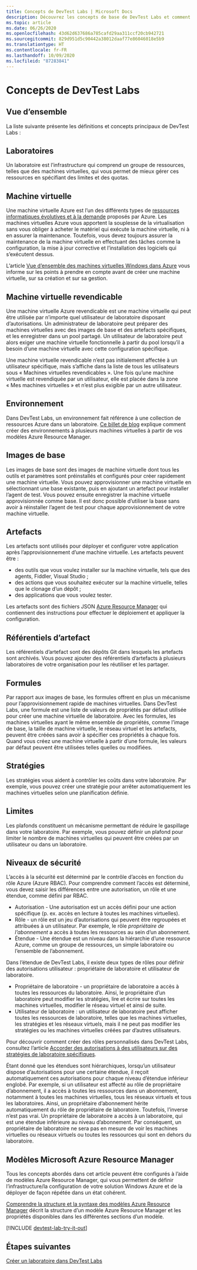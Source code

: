 ```yaml
---
title: Concepts de DevTest Labs | Microsoft Docs
description: Découvrez les concepts de base de DevTest Labs et comment il peut faciliter la création, la gestion et la surveillance des machines virtuelles Azure
ms.topic: article
ms.date: 06/26/2020
ms.openlocfilehash: 43d62d637686a785cafd29aa311ccf20cb942721
ms.sourcegitcommit: 829d951d5c90442a38012daaf77e86046018e5b9
ms.translationtype: HT
ms.contentlocale: fr-FR
ms.lasthandoff: 10/09/2020
ms.locfileid: "87283841"
---
```

# <a name="devtest-labs-concepts"></a>Concepts de DevTest Labs
## <a name="overview"></a>Vue d’ensemble
La liste suivante présente les définitions et concepts principaux de DevTest Labs :

## <a name="labs"></a>Laboratoires
Un laboratoire est l’infrastructure qui comprend un groupe de ressources, telles que des machines virtuelles, qui vous permet de mieux gérer ces ressources en spécifiant des limites et des quotas.

## <a name="virtual-machine"></a>Machine virtuelle
Une machine virtuelle Azure est l’un des différents types de [ressources informatiques évolutives et à la demande](/azure/architecture/guide/technology-choices/compute-decision-tree) proposés par Azure. Les machines virtuelles Azure vous apportent la souplesse de la virtualisation sans vous obliger à acheter le matériel qui exécute la machine virtuelle, ni à en assurer la maintenance. Toutefois, vous devez toujours assurer la maintenance de la machine virtuelle en effectuant des tâches comme la configuration, la mise à jour corrective et l’installation des logiciels qui s’exécutent dessus.

L’article [Vue d’ensemble des machines virtuelles Windows dans Azure](../virtual-machines/windows/overview.md) vous informe sur les points à prendre en compte avant de créer une machine virtuelle, sur sa création et sur sa gestion.

## <a name="claimable-vm"></a>Machine virtuelle revendicable
Une machine virtuelle Azure revendicable est une machine virtuelle qui peut être utilisée par n’importe quel utilisateur de laboratoire disposant d’autorisations. Un administrateur de laboratoire peut préparer des machines virtuelles avec des images de base et des artefacts spécifiques, et les enregistrer dans un pool partagé. Un utilisateur de laboratoire peut alors exiger une machine virtuelle fonctionnelle à partir du pool lorsqu’il a besoin d’une machine virtuelle avec cette configuration spécifique.

Une machine virtuelle revendicable n’est pas initialement affectée à un utilisateur spécifique, mais s’affiche dans la liste de tous les utilisateurs sous « Machines virtuelles revendicables ». Une fois qu’une machine virtuelle est revendiquée par un utilisateur, elle est placée dans la zone « Mes machines virtuelles » et n’est plus exigible par un autre utilisateur.

## <a name="environment"></a>Environnement
Dans DevTest Labs, un environnement fait référence à une collection de ressources Azure dans un laboratoire. [Ce billet de blog](./devtest-lab-faq.md#blog-post) explique comment créer des environnements à plusieurs machines virtuelles à partir de vos modèles Azure Resource Manager.

## <a name="base-images"></a>Images de base
Les images de base sont des images de machine virtuelle dont tous les outils et paramètres sont préinstallés et configurés pour créer rapidement une machine virtuelle. Vous pouvez approvisionner une machine virtuelle en sélectionnant une base existante, puis en ajoutant un artefact pour installer l’agent de test. Vous pouvez ensuite enregistrer la machine virtuelle approvisionnée comme base. Il est donc possible d’utiliser la base sans avoir à réinstaller l’agent de test pour chaque approvisionnement de votre machine virtuelle.

## <a name="artifacts"></a>Artefacts
Les artefacts sont utilisés pour déployer et configurer votre application après l’approvisionnement d’une machine virtuelle. Les artefacts peuvent être :

* des outils que vous voulez installer sur la machine virtuelle, tels que des agents, Fiddler, Visual Studio ;
* des actions que vous souhaitez exécuter sur la machine virtuelle, telles que le clonage d’un dépôt ;
* des applications que vous voulez tester.

Les artefacts sont des fichiers JSON [Azure Resource Manager](../azure-resource-manager/management/overview.md) qui contiennent des instructions pour effectuer le déploiement et appliquer la configuration.

## <a name="artifact-repositories"></a>Référentiels d’artefact
Les référentiels d’artefact sont des dépôts Git dans lesquels les artefacts sont archivés. Vous pouvez ajouter des référentiels d’artefacts à plusieurs laboratoires de votre organisation pour les réutiliser et les partager.

## <a name="formulas"></a>Formules
Par rapport aux images de base, les formules offrent en plus un mécanisme pour l’approvisionnement rapide de machines virtuelles. Dans DevTest Labs, une formule est une liste de valeurs de propriétés par défaut utilisée pour créer une machine virtuelle de laboratoire.
Avec les formules, les machines virtuelles ayant le même ensemble de propriétés, comme l’image de base, la taille de machine virtuelle, le réseau virtuel et les artefacts, peuvent être créées sans avoir à spécifier ces propriétés à chaque fois. Quand vous créez une machine virtuelle à partir d’une formule, les valeurs par défaut peuvent être utilisées telles quelles ou modifiées.

## <a name="policies"></a>Stratégies
Les stratégies vous aident à contrôler les coûts dans votre laboratoire. Par exemple, vous pouvez créer une stratégie pour arrêter automatiquement les machines virtuelles selon une planification définie.

## <a name="caps"></a>Limites
Les plafonds constituent un mécanisme permettant de réduire le gaspillage dans votre laboratoire. Par exemple, vous pouvez définir un plafond pour limiter le nombre de machines virtuelles qui peuvent être créées par un utilisateur ou dans un laboratoire.

## <a name="security-levels"></a>Niveaux de sécurité
L’accès à la sécurité est déterminé par le contrôle d’accès en fonction du rôle Azure (Azure RBAC). Pour comprendre comment l’accès est déterminé, vous devez saisir les différences entre une autorisation, un rôle et une étendue, comme défini par RBAC.

* Autorisation - Une autorisation est un accès défini pour une action spécifique (p. ex. accès en lecture à toutes les machines virtuelles).
* Rôle - un rôle est un jeu d’autorisations qui peuvent être regroupées et attribuées à un utilisateur. Par exemple, le rôle *propriétaire de l’abonnement* a accès à toutes les ressources au sein d’un abonnement.
* Étendue - Une étendue est un niveau dans la hiérarchie d’une ressource Azure, comme un groupe de ressources, un simple laboratoire ou l’ensemble de l’abonnement.

Dans l’étendue de DevTest Labs, il existe deux types de rôles pour définir des autorisations utilisateur : propriétaire de laboratoire et utilisateur de laboratoire.

* Propriétaire de laboratoire - un propriétaire de laboratoire a accès à toutes les ressources du laboratoire. Ainsi, le propriétaire d’un laboratoire peut modifier les stratégies, lire et écrire sur toutes les machines virtuelles, modifier le réseau virtuel et ainsi de suite.
* Utilisateur de laboratoire : un utilisateur de laboratoire peut afficher toutes les ressources de laboratoire, telles que les machines virtuelles, les stratégies et les réseaux virtuels, mais il ne peut pas modifier les stratégies ou les machines virtuelles créées par d’autres utilisateurs.

Pour découvrir comment créer des rôles personnalisés dans DevTest Labs, consultez l’article [Accorder des autorisations à des utilisateurs sur des stratégies de laboratoire spécifiques](devtest-lab-grant-user-permissions-to-specific-lab-policies.md).

Étant donné que les étendues sont hiérarchiques, lorsqu’un utilisateur dispose d’autorisations pour une certaine étendue, il reçoit automatiquement ces autorisations pour chaque niveau d’étendue inférieur englobé. Par exemple, si un utilisateur est affecté au rôle de propriétaire d’abonnement, il a accès à toutes les ressources dans un abonnement, notamment à toutes les machines virtuelles, tous les réseaux virtuels et tous les laboratoires. Ainsi, un propriétaire d’abonnement hérite automatiquement du rôle de propriétaire de laboratoire. Toutefois, l’inverse n’est pas vrai. Un propriétaire de laboratoire a accès à un laboratoire, qui est une étendue inférieure au niveau d’abonnement. Par conséquent, un propriétaire de laboratoire ne sera pas en mesure de voir les machines virtuelles ou réseaux virtuels ou toutes les ressources qui sont en dehors du laboratoire.

## <a name="azure-resource-manager-templates"></a>Modèles Microsoft Azure Resource Manager
Tous les concepts abordés dans cet article peuvent être configurés à l’aide de modèles Azure Resource Manager, qui vous permettent de définir l’infrastructure/la configuration de votre solution Windows Azure et de la déployer de façon répétée dans un état cohérent.

[Comprendre la structure et la syntaxe des modèles Azure Resource Manager](../azure-resource-manager/templates/template-syntax.md#template-format) décrit la structure d’un modèle Azure Resource Manager et les propriétés disponibles dans les différentes sections d’un modèle.

[!INCLUDE [devtest-lab-try-it-out](../../includes/devtest-lab-try-it-out.md)]

## <a name="next-steps"></a>Étapes suivantes
[Créer un laboratoire dans DevTest Labs](devtest-lab-create-lab.md)

